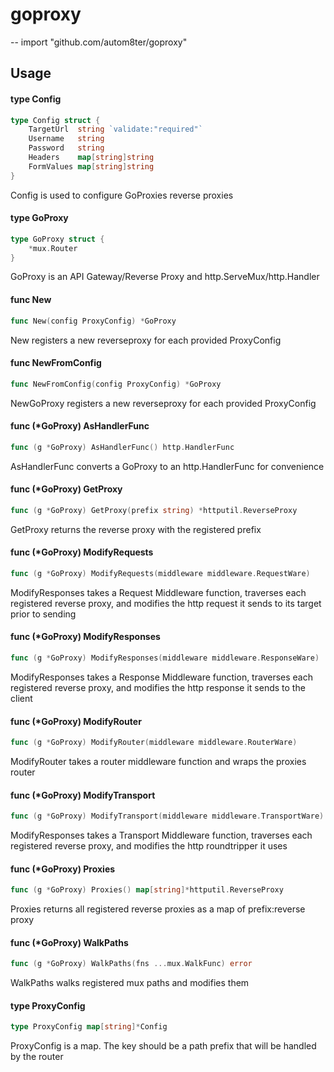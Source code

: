 # goproxy
--
    import "github.com/autom8ter/goproxy"


## Usage

#### type Config

```go
type Config struct {
	TargetUrl  string `validate:"required"`
	Username   string
	Password   string
	Headers    map[string]string
	FormValues map[string]string
}
```

Config is used to configure GoProxies reverse proxies

#### type GoProxy

```go
type GoProxy struct {
	*mux.Router
}
```

GoProxy is an API Gateway/Reverse Proxy and http.ServeMux/http.Handler

#### func  New

```go
func New(config ProxyConfig) *GoProxy
```
New registers a new reverseproxy for each provided ProxyConfig

#### func  NewFromConfig

```go
func NewFromConfig(config ProxyConfig) *GoProxy
```
NewGoProxy registers a new reverseproxy for each provided ProxyConfig

#### func (*GoProxy) AsHandlerFunc

```go
func (g *GoProxy) AsHandlerFunc() http.HandlerFunc
```
AsHandlerFunc converts a GoProxy to an http.HandlerFunc for convenience

#### func (*GoProxy) GetProxy

```go
func (g *GoProxy) GetProxy(prefix string) *httputil.ReverseProxy
```
GetProxy returns the reverse proxy with the registered prefix

#### func (*GoProxy) ModifyRequests

```go
func (g *GoProxy) ModifyRequests(middleware middleware.RequestWare)
```
ModifyResponses takes a Request Middleware function, traverses each registered
reverse proxy, and modifies the http request it sends to its target prior to
sending

#### func (*GoProxy) ModifyResponses

```go
func (g *GoProxy) ModifyResponses(middleware middleware.ResponseWare)
```
ModifyResponses takes a Response Middleware function, traverses each registered
reverse proxy, and modifies the http response it sends to the client

#### func (*GoProxy) ModifyRouter

```go
func (g *GoProxy) ModifyRouter(middleware middleware.RouterWare)
```
ModifyRouter takes a router middleware function and wraps the proxies router

#### func (*GoProxy) ModifyTransport

```go
func (g *GoProxy) ModifyTransport(middleware middleware.TransportWare)
```
ModifyResponses takes a Transport Middleware function, traverses each registered
reverse proxy, and modifies the http roundtripper it uses

#### func (*GoProxy) Proxies

```go
func (g *GoProxy) Proxies() map[string]*httputil.ReverseProxy
```
Proxies returns all registered reverse proxies as a map of prefix:reverse proxy

#### func (*GoProxy) WalkPaths

```go
func (g *GoProxy) WalkPaths(fns ...mux.WalkFunc) error
```
WalkPaths walks registered mux paths and modifies them

#### type ProxyConfig

```go
type ProxyConfig map[string]*Config
```

ProxyConfig is a map. The key should be a path prefix that will be handled by
the router
